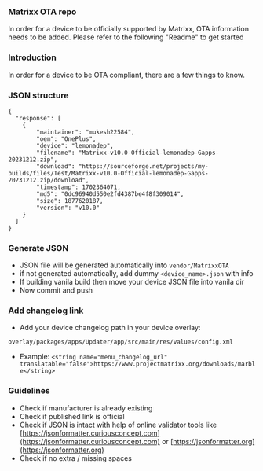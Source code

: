 ### Matrixx OTA repo
In order for a device to be officially supported by Matrixx, OTA information needs to be added.
Please refer to the following "Readme" to get started

### Introduction
In order for a device to be OTA compliant, there are a few things to know.

### JSON structure
```
{
  "response": [
    {
        "maintainer": "mukesh22584",
        "oem": "OnePlus",
        "device": "lemonadep",
        "filename": "Matrixx-v10.0-Official-lemonadep-Gapps-20231212.zip",
        "download": "https://sourceforge.net/projects/my-builds/files/Test/Matrixx-v10.0-Official-lemonadep-Gapps-20231212.zip/download",
        "timestamp": 1702364071,
        "md5": "0dc96940d550e2fd4387be4f8f309014",
        "size": 1877620187,
        "version": "v10.0"
    }
  ]
}
```
### Generate JSON
- JSON file will be generated automatically into ```vendor/MatrixxOTA```
- if not generated automatically, add dummy ```<device_name>.json``` with info
- If building vanila build then move your device JSON file into vanila dir
- Now commit and push

### Add changelog link
- Add your device changelog path in your device overlay:
```
overlay/packages/apps/Updater/app/src/main/res/values/config.xml
```
- Example: ```<string name="menu_changelog_url" translatable="false">https://www.projectmatrixx.org/downloads/marble</string>```

### Guidelines
* Check if manufacturer is already existing
* Check if published link is official
* Check if JSON is intact with help of online validator tools like [https://jsonformatter.curiousconcept.com](https://jsonformatter.curiousconcept.com) or [https://jsonformatter.org](https://jsonformatter.org)
* Check if no extra / missing spaces
